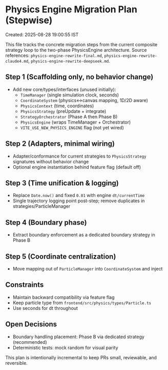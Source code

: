 # Physics Engine Migration Plan (Stepwise)

Created: 2025-08-28 19:00:55 IST

This file tracks the concrete migration steps from the current composite strategy loop to the two-phase PhysicsEngine architecture. Source references: `physics-engine-rewrite-final.md`, `physics-engine-rewrite-claude4.md`, `physics-engine-rewrite-deepseek.md`.

## Step 1 (Scaffolding only, no behavior change)
- Add new core/types/interfaces (unused initially):
  - `TimeManager` (single simulation clock, seconds)
  - `CoordinateSystem` (physics↔canvas mapping, 1D/2D aware)
  - `PhysicsContext` (time, coordinates)
  - `PhysicsStrategy` (preUpdate + integrate)
  - `StrategyOrchestrator` (Phase A then Phase B)
  - `PhysicsEngine` (wraps TimeManager + Orchestrator)
  - `VITE_USE_NEW_PHYSICS_ENGINE` flag (not yet wired)

## Step 2 (Adapters, minimal wiring)
- Adapter/conformance for current strategies to `PhysicsStrategy` signatures without behavior change
- Optional engine instantiation behind feature flag (default off)

## Step 3 (Time unification & logging)
- Replace `Date.now()` and fixed `0.01` with engine `dt/currentTime`
- Single trajectory logging point post-step; remove duplicates in strategies/ParticleManager

## Step 4 (Boundary phase)
- Extract boundary enforcement as a dedicated boundary strategy in Phase B

## Step 5 (Coordinate centralization)
- Move mapping out of `ParticleManager` into `CoordinateSystem` and inject

## Constraints
- Maintain backward compatibility via feature flag
- Keep particle type from `frontend/src/physics/types/Particle.ts`
- Use seconds for dt throughout

## Open Decisions
- Boundary handling placement: Phase B via dedicated strategy (recommended)
- Deterministic tests: mock random for visual parity

This plan is intentionally incremental to keep PRs small, reviewable, and reversible.
